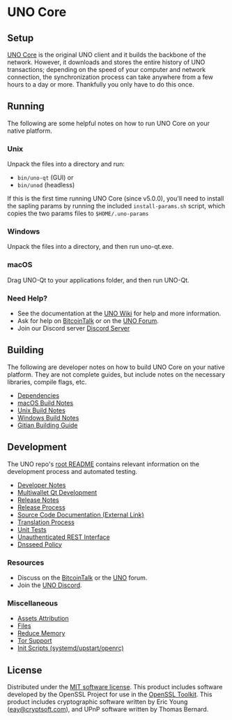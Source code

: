 UNO Core
=============

Setup
---------------------
[UNO Core](http://uno.cm/wallet) is the original UNO client and it builds the backbone of the network. However, it downloads and stores the entire history of UNO transactions; depending on the speed of your computer and network connection, the synchronization process can take anywhere from a few hours to a day or more. Thankfully you only have to do this once.

Running
---------------------
The following are some helpful notes on how to run UNO Core on your native platform.

### Unix

Unpack the files into a directory and run:

- `bin/uno-qt` (GUI) or
- `bin/unod` (headless)

If this is the first time running UNO Core (since v5.0.0), you'll need to install the sapling params by running the included `install-params.sh` script, which copies the two params files to `$HOME/.uno-params`

### Windows

Unpack the files into a directory, and then run uno-qt.exe.

### macOS

Drag UNO-Qt to your applications folder, and then run UNO-Qt.

### Need Help?

* See the documentation at the [UNO Wiki](https://github.com/uno-cm/UNO/wiki)
for help and more information.
* Ask for help on [BitcoinTalk](https://bitcointalk.org/index.php?topic=1262920.0) or on the [UNO Forum](http://forum.uno.cm/).
* Join our Discord server [Discord Server](https://discord.uno.cm)

Building
---------------------
The following are developer notes on how to build UNO Core on your native platform. They are not complete guides, but include notes on the necessary libraries, compile flags, etc.

- [Dependencies](dependencies.md)
- [macOS Build Notes](build-osx.md)
- [Unix Build Notes](build-unix.md)
- [Windows Build Notes](build-windows.md)
- [Gitian Building Guide](gitian-building.md)

Development
---------------------
The UNO repo's [root README](/README.md) contains relevant information on the development process and automated testing.

- [Developer Notes](developer-notes.md)
- [Multiwallet Qt Development](multiwallet-qt.md)
- [Release Notes](release-notes.md)
- [Release Process](release-process.md)
- [Source Code Documentation (External Link)](https://www.uno.cm/uno/doxygen/)
- [Translation Process](translation_process.md)
- [Unit Tests](unit-tests.md)
- [Unauthenticated REST Interface](REST-interface.md)
- [Dnsseed Policy](dnsseed-policy.md)

### Resources
* Discuss on the [BitcoinTalk](https://bitcointalk.org/index.php?topic=1262920.0) or the [UNO](http://forum.uno.cm/) forum.
* Join the [UNO Discord](https://discord.uno.cm).

### Miscellaneous
- [Assets Attribution](assets-attribution.md)
- [Files](files.md)
- [Reduce Memory](reduce-memory.md)
- [Tor Support](tor.md)
- [Init Scripts (systemd/upstart/openrc)](init.md)

License
---------------------
Distributed under the [MIT software license](/COPYING).
This product includes software developed by the OpenSSL Project for use in the [OpenSSL Toolkit](https://www.openssl.org/). This product includes
cryptographic software written by Eric Young ([eay@cryptsoft.com](mailto:eay@cryptsoft.com)), and UPnP software written by Thomas Bernard.
